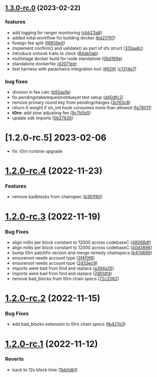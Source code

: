 ## [1.3.0-rc.0](https://github.com/t3rn/t3rn/compare/1.2.0-rc.5...1.3.0-rc.0) (2023-02-22)


### features

* add logging for ranger monitoring ([cbb23a8](https://github.com/t3rn/t3rn/commit/cbb23a8758c39f3ca30dea254d508b02c66f802a))
* added inital workflow for building docker ([bd21797](https://github.com/t3rn/t3rn/commit/bd217974f354477594b11fa40e9c6bd82d2c889b))
* foreign fee split ([f6659e0](https://github.com/t3rn/t3rn/commit/f6659e099923b3b822b0eb26a1828d5dfa0994c0))
* implement confirm() and validate() as part of sfx struct ([313aa8c](https://github.com/t3rn/t3rn/commit/313aa8c39244e537d2b2ad622f0a6e6118ede6ac))
* introduce onhook traits to clock ([84de0ab](https://github.com/t3rn/t3rn/commit/84de0ab6c0be354fffc854adb5f0189dbfa011ba))
* multistage docker build for node standalone ([0bd169e](https://github.com/t3rn/t3rn/commit/0bd169e2ae0a54d81f87f649896c9460b4f51ccb))
* standalone dockerfile ([d2071ee](https://github.com/t3rn/t3rn/commit/d2071eeb15ea3ccd648235f2114a24c548507a55))
* test harness with parachains integration tool ([#629](https://github.com/t3rn/t3rn/issues/629)) ([c1314e7](https://github.com/t3rn/t3rn/commit/c1314e73785f8dec49b57e97a33418fd09d24b2a))


### bug fixes

* division in fee calc ([b92aa1b](https://github.com/t3rn/t3rn/commit/b92aa1bdea4bf6bc9d311788e9f2fd7c2603182a))
* fix pendingstakerequestnotdueyet test setup ([d40dfc2](https://github.com/t3rn/t3rn/commit/d40dfc2c18d22c376c00480a6865b068379955ce))
* remove primary round key from pendingcharges ([3cf65c8](https://github.com/t3rn/t3rn/commit/3cf65c8876c501039ec05657bab04174f6d8b975))
* return 0 weight if on_init hook consumes more than allowed ([fa78011](https://github.com/t3rn/t3rn/commit/fa78011a0314682710032c104cee138587697abe))
* **t0rn:** add slow adjusting fee  ([9c7b5a5](https://github.com/t3rn/t3rn/commit/9c7b5a53b33a91a8dcf3d15c91e94d7b8363fca2))
* update sdk imports ([5b27826](https://github.com/t3rn/t3rn/commit/5b278267c82700aadd3e68498422d7fc88b49221))

# [1.2.0-rc.5] 2023-02-06
* fix: t0rn runtime upgrade

# [1.2.0-rc.4](https://github.com/t3rn/t3rn/compare/v1.2.0-rc.3...v1.2.0-rc.4) (2022-11-23)


### Features

* remove badblocks from chainspec ([b361f80](https://github.com/t3rn/t3rn/commit/b361f80b293124223233fd38313863bc3901cf60))



# [1.2.0-rc.3](https://github.com/t3rn/t3rn/compare/v1.2.0-rc.2...v1.2.0-rc.3) (2022-11-19)


### Bug Fixes

* align millis per block constant to 12000 across codebaseC ([48068df](https://github.com/t3rn/t3rn/commit/48068df610c2376dc4b053e43e4d3001a63d1e74))
* align millis per block constant to 12000 across codebaseC ([40d3898](https://github.com/t3rn/t3rn/commit/40d38986ed562c527114eb0891c7918dc1268c14))
* bump t0rn patchfix version and merge remedy chainspecs ([b47d699](https://github.com/t3rn/t3rn/commit/b47d6992661c273e5edfdf03f4b2183667a72512))
* ensureroot needs account type ([3f4f0f8](https://github.com/t3rn/t3rn/commit/3f4f0f83fae4a99352ddc55cc2495b31590b8973))
* ensureroot needs account type ([2d33ec9](https://github.com/t3rn/t3rn/commit/2d33ec9abd61b553cc2f3262d2f99116573a0bc6))
* imports were bad from find and replace ([a394a35](https://github.com/t3rn/t3rn/commit/a394a3507577a592b492c976184cbbca8195c8fc))
* imports were bad from find and replace ([7d81dfd](https://github.com/t3rn/t3rn/commit/7d81dfdeeda1af88e2c86e8f3efdf0ab37cbcaa6))
* remove bad_blocks from t0rn chain specs ([72c2062](https://github.com/t3rn/t3rn/commit/72c206295e2d5cf52630cce67f764ee49b175568))



# [1.2.0-rc.2](https://github.com/t3rn/t3rn/compare/v1.2.0-rc.1...v1.2.0-rc.2) (2022-11-15)


### Bug Fixes

* add bad_blocks extension to t0rn chain specs ([fb427e3](https://github.com/t3rn/t3rn/commit/fb427e3eb801449a4027951b3bd0a2469b8a16ac))



# [1.2.0-rc.1](https://github.com/t3rn/t3rn/compare/v1.2.0-rc.0...v1.2.0-rc.1) (2022-11-12)


### Reverts

* back to 12s block time ([1bb0db1](https://github.com/t3rn/t3rn/commit/1bb0db16221a7cdedd872679969b816beebb2797))



